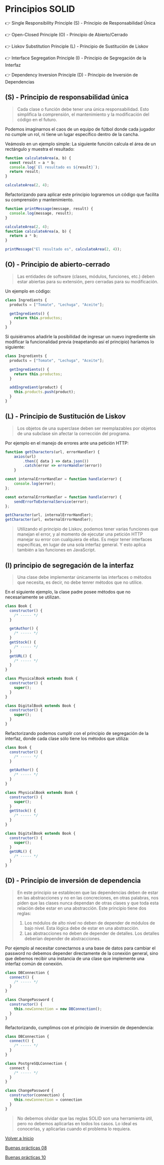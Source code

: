 # Principios SOLID

👉 Single Responsibility Principle (S) - Principio de Responsabilidad Única

👉 Open-Closed Principle (O) - Principio de Abierto/Cerrado

👉 Liskov Substitution Principle (L) - Principio de Sustitución de Liskov

👉 Interface Segregation Principle (I) - Principio de Segregación de la Interfaz

👉 Dependency Inversion Principle (D) - Principio de Inversión de Dependencias

## (S) - Principio de responsabilidad única

> Cada clase o función debe tener una única responsabilidad. Esto simplifica la comprensión, el mantenimiento y la modificación del código en el futuro.

Podemos imaginarnos el caos de un equipo de fútbol donde cada jugador no cumple un rol, ni tiene un lugar específico dentro de la cancha.

Veámoslo en un ejemplo simple: La siguiente función calcula el área de un rectángulo y muestra el resultado:

```js
function calculateArea(a, b) {
  const result = a * b;
  console.log(`El resultado es ${result}`);
  return result;
}

calculateArea(2, 4);
```

Refactorizando para aplicar este principio lograremos un código que facilita su comprensión y mantenimiento.

```js
function printMessage(message, result) {
  console.log(message, result);
}

calculateArea(2, 4);
function calculateArea(a, b) {
  return a * b;
}

printMessage("El resultado es", calculateArea(2, 4));
```

## (O) - Principio de abierto-cerrado

> Las entidades de software (clases, módulos, funciones, etc.) deben estar abiertas para su extensión, pero cerradas para su modificación.

Un ejemplo en código:

```js
class Ingredients {
  products = ["Tomate", "Lechuga", "Aceite"];

  getIngredients() {
    return this.productos;
  }
}
```

Si quisiéramos añadirle la posibilidad de ingresar un nuevo ingrediente sin modificar la funcionalidad previa (reapetando así el principio) haríamos lo siguiente:

```js
class Ingredients {
  products = ["Tomate", "Lechuga", "Aceite"];

  getIngredients() {
    return this.productos;
  }

  addIngredient(product) {
    this.products.push(product);
  }
}
```

## (L) - Principio de Sustitución de Liskov

> Los objetos de una superclase deben ser reemplazables por objetos de una subclase sin afectar la corrección del programa.

Por ejemplo en el manejo de errores ante una petición HTTP:

```js
function getCharacters(url, errorHandler) {
    axios(url)
        .then({ data } => data.json())
        .catch(error => errorHandler(error))
    }

const internalErrorHandler = function handle(error) {
    console.log(error);
};

const externalErrorHandler = function handle(error) {
    sendErrorToExternalService(error);
};

getCharacter(url, internalErrorHandler);
getCharacter(url, externalErrorHandler);
```

> Utilizando el principio de Liskov, podemos tener varias funciones que manejan el error, y al momento de ejecutar una petición HTTP manejar su error con cualquiera de ellas.
> Es mejor tener interfaces específicas, en lugar de una sola interfaz general. Y esto aplica también a las funciones en JavaScript.

## (I) principio de segregación de la interfaz

> Una clase debe implementar únicamente las interfaces o métodos que necesita, es decir, no debe tenrer métodos que no utilice.

En el siguiente ejemplo, la clase padre posee métodos que no necesariamente se utilizan.

```js
class Book {
  constructor() {
    /* ----- */
  }

  getAuthor() {
    /* ----- */
  }
  getStock() {
    /* ----- */
  }
  getURL() {
    /* ----- */
  }
}

class PhysicalBook extends Book {
  constructor() {
    super();
  }
}

class DigitalBook extends Book {
  constructor() {
    super();
  }
}
```

Refactorizando podemos cumplir con el principio de segregación de la interfaz, donde cada clase sólo tiene los métodos que utiliza:

```js
class Book {
  constructor() {
    /* ----- */
  }

  getAuthor() {
    /* ----- */
  }
}

class PhysicalBook extends Book {
  constructor() {
    super();
  }
  getStock() {
    /* ----- */
  }
}

class DigitalBook extends Book {
  constructor() {
    super();
  }
  getURL() {
    /* ----- */
  }
}
```

## (D) - Principio de inversión de dependencia

> En este principio se establecen que las dependencias deben de estar en las abstracciones y no en las concreciones, en otras palabras, nos piden que las clases nunca dependan de otras clases y que toda esta relación debe estar en una abstracción. Este principio tiene dos reglas:
>
> 1. Los módulos de alto nivel no deben de depender de módulos de bajo nivel. Esta lógica debe de estar en una abstracción.
> 2. Las abstracciones no deben de depender de detalles. Los detalles deberían depender de abstracciones.

Por ejemplo al necesitar conectarnos a una base de datos para cambiar el password no debemos depender directamente de la conexión general, sino que debemos recibir una instancia de una clase que implemente una interfaz común de conexión.

```js
class DBConnection {
  connect() {
    /* ----- */
  }
}

class ChangePassword {
  constructor() {
    this.newConnection = new DBConnection();
  }
}
```

Refactorizando, cumplimos con el principio de inversión de dependencia:

```js
class DBConnection {
  connect() {
    /* ----- */
  }
}

class PostgreSQLConnection {
  connect {
    /* ----- */
  }
}

class ChangePassword {
  constructor(connection) {
    this.newConnection = connection
  }
}
```

> No debemos olvidar que las reglas SOLID son una herramienta útil, pero no debemos aplicarlas en todos los casos. Lo ideal es conocerlas, y aplicarlas cuando el problema lo requiera.

[Volver a Inicio](../README.md)

[Buenas prácticas 08](./08-GoodPractices.md)

[Buenas prácticas 10](./10-GoodPractices.md)

